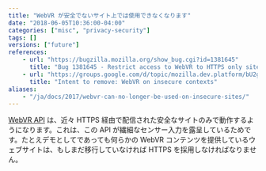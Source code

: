 ```yaml
---
title: "WebVR が安全でないサイト上では使用できなくなります"
date: "2018-06-05T10:36:00-04:00"
categories: ["misc", "privacy-security"]
tags: []
versions: ["future"]
references:
    - url: "https://bugzilla.mozilla.org/show_bug.cgi?id=1381645"
      title: "Bug 1381645 - Restrict access to WebVR to HTTPS only sites."
    - url: "https://groups.google.com/d/topic/mozilla.dev.platform/bU2gil1SHkY/discussion"
      title: "Intent to remove: WebVR on insecure contexts"
aliases:
    - "/ja/docs/2017/webvr-can-no-longer-be-used-on-insecure-sites/"
---
```

[WebVR API](https://developer.mozilla.org/docs/Web/API/WebVR_API) は、近々 HTTPS 経由で配信された安全なサイトのみで動作するようになります。これは、この API が繊細なセンサー入力を露呈しているためです。たとえデモとしてであっても何らかの WebVR コンテンツを提供しているウェブサイトは、もしまだ移行していなければ HTTPS を採用しなければなりません。

